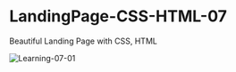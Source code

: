 # LandingPage-CSS-HTML-07
Beautiful Landing Page with CSS, HTML

![Learning-07-01](https://github.com/rq70/LandingPage-CSS-HTML-07/assets/68390542/d58b618b-d649-47b1-809e-d1208a35ec64)
